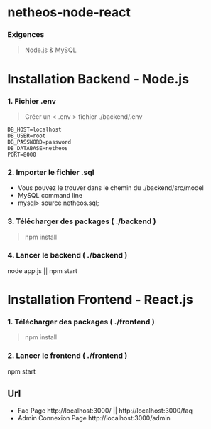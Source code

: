 # netheos-node-react

### Exigences
 > Node.js & 
 > MySQL
# Installation Backend - Node.js
### 1. Fichier .env
> Créer un < .env > fichier ./backend/.env       
        
    DB_HOST=localhost
    DB_USER=root
    DB_PASSWORD=password
    DB_DATABASE=netheos
    PORT=8000
### 2. Importer le fichier  .sql 
- Vous pouvez le trouver dans le chemin du ./backend/src/model
- MySQL command line
- mysql> source netheos.sql; 
### 3. Télécharger des packages  (  ./backend  )
>npm install   
### 4. Lancer le backend  (  ./backend  )
  node app.js   ||  npm start 

# Installation Frontend - React.js
### 1. Télécharger des packages  (  ./frontend  )
>npm install   

### 2. Lancer le frontend  (  ./frontend  )
  npm start 


## Url
- Faq Page            http://localhost:3000/ || http://localhost:3000/faq
- Admin Connexion Page    http://localhost:3000/admin
